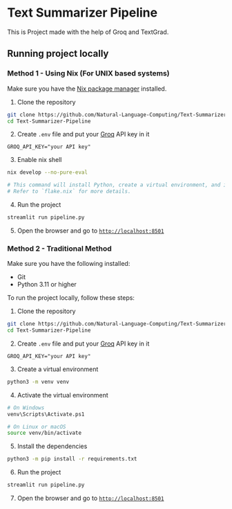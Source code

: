 # Text Summarizer Pipeline

This is Project made with the help of Groq and TextGrad.

## Running project locally

### Method 1 - Using Nix (For UNIX based systems)

Make sure you have the [Nix package manager](https://nixos.org/download/) installed.

1. Clone the repository

```bash
git clone https://github.com/Natural-Language-Computing/Text-Summarizer-Pipeline.git
cd Text-Summarizer-Pipeline
```

2. Create `.env` file and put your [Groq](https://groq.com) API key in it

```env
GROQ_API_KEY="your API key"
```

3. Enable nix shell

```bash
nix develop --no-pure-eval

# This command will install Python, create a virtual environment, and install dependencies required for the project
# Refer to `flake.nix` for more details.
```

4. Run the project

```bash
streamlit run pipeline.py
```

5. Open the browser and go to [`http://localhost:8501`](http://localhost:8501)

### Method 2 - Traditional Method

Make sure you have the following installed:
- Git
- Python 3.11 or higher

To run the project locally, follow these steps:

1. Clone the repository

```bash
git clone https://github.com/Natural-Language-Computing/Text-Summarizer-Pipeline.git
cd Text-Summarizer-Pipeline
```

2. Create `.env` file and put your [Groq](https://groq.com) API key in it

```env
GROQ_API_KEY="your API key"
```

3. Create a virtual environment

```bash
python3 -m venv venv
```

4. Activate the virtual environment

```bash
# On Windows
venv\Scripts\Activate.ps1

# On Linux or macOS
source venv/bin/activate
```

5. Install the dependencies

```bash
python3 -m pip install -r requirements.txt
```

6. Run the project

```bash
streamlit run pipeline.py
```

7. Open the browser and go to [`http://localhost:8501`](http://localhost:8501)
